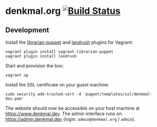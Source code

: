denkmal.org [![Build Status](https://travis-ci.org/denkmal/denkmal.org.png)](https://travis-ci.org/denkmal/denkmal.org)
===========

Development
-----------
Install the [librarian-puppet](https://github.com/mhahn/vagrant-librarian-puppet)
and [landrush](https://github.com/phinze/landrush) plugins for Vagrant:
```
vagrant plugin install vagrant-librarian-puppet
vagrant plugin install landrush
```

Start and provision the box:
```
vagrant up
```

Install the SSL certificate on your guest machine:
```
sudo security add-trusted-cert -d 'puppet/templates/ssl/denkmal-dev.pem'
```

The website should now be accessible on your host machine at https://www.denkmal.dev.
The admin interface runs on https://admin.denkmal.dev (login: `admin@denkmal.org` / `admin`).
